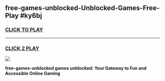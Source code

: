 
## free-games-unblocked-Unblocked-Games-Free-Play #ky6bj
<h3>
<a href="https://us.freeplayer.one?title=free-games-unblocked&ref=9M">CLICK TO PLAY</a></h3>
<hr>

<h3>
<a href="https://us.freeplayer.one?title=free-games-unblocked&ref=9M">CLICK 2 PLAY</a>
  
</h3>

<a href="https://us.freeplayer.one?title=free-games-unblocked&ref=9M"><img src="https://clearcache.store/games.png"></a>


**free-games-unblocked games unblocked: Your Gateway to Fun and Accessible Online Gaming**
